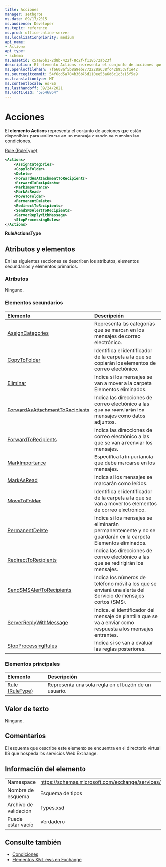 ```yaml
---
title: Acciones
manager: sethgros
ms.date: 09/17/2015
ms.audience: Developer
ms.topic: reference
ms.prod: office-online-server
ms.localizationpriority: medium
api_name:
- Actions
api_type:
- schema
ms.assetid: c5aa96b1-2d8b-422f-8c2f-f118572ab23f
description: El elemento Actions representa el conjunto de acciones que están disponibles para realizarse en un mensaje cuando se cumplan las condiciones.
ms.openlocfilehash: 7f6608af5b8a9eb2772228a638fc42b9558f1e42
ms.sourcegitcommit: 54f6cd5a704b36b76d110ee53a6d6c1c3e15f5a9
ms.translationtype: MT
ms.contentlocale: es-ES
ms.lasthandoff: 09/24/2021
ms.locfileid: "59546864"
---
```

# <a name="actions"></a>Acciones

El **elemento Actions** representa el conjunto de acciones que están disponibles para realizarse en un mensaje cuando se cumplan las condiciones. 
  
[Rule (RuleType)](rule-ruletype.md)
  
```XML
<Actions>
    <AssignCategories>
    <CopyToFolder>
    <Delete>
    <ForwardAsAttachmentToRecipients>
    <ForwardToRecipients>
    <MarkImportance>
    <MarkAsRead>
    <MoveToFolder>
    <PermanentDelete>
    <RedirectToRecipients>
    <SendSMSAlertToRecipients>
    <ServerReplyWithMessage>
    <StopProcessingRules>
</Actions>
```

 **RuleActionsType**
## <a name="attributes-and-elements"></a>Atributos y elementos

En las siguientes secciones se describen los atributos, elementos secundarios y elementos primarios.
  
### <a name="attributes"></a>Atributos

Ninguno.
  
### <a name="child-elements"></a>Elementos secundarios

|**Elemento**|**Descripción**|
|:-----|:-----|
|[AssignCategories](assigncategories.md) <br/> |Representa las categorías que se marcan en los mensajes de correo electrónico.  <br/> |
|[CopyToFolder](copytofolder.md) <br/> |Identifica el identificador de la carpeta a la que se copiarán los elementos de correo electrónico.  <br/> |
|[Eliminar](delete.md) <br/> |Indica si los mensajes se van a mover a la carpeta Elementos eliminados.  <br/> |
|[ForwardAsAttachmentToRecipients](forwardasattachmenttorecipients.md) <br/> |Indica las direcciones de correo electrónico a las que se reenviarán los mensajes como datos adjuntos.  <br/> |
|[ForwardToRecipients](forwardtorecipients.md) <br/> |Indica las direcciones de correo electrónico a las que se van a reenviar los mensajes.  <br/> |
|[MarkImportance](markimportance.md) <br/> |Especifica la importancia que debe marcarse en los mensajes.  <br/> |
|[MarkAsRead](markasread.md) <br/> |Indica si los mensajes se marcarán como leídos.  <br/> |
|[MoveToFolder](movetofolder.md) <br/> |Identifica el identificador de la carpeta a la que se van a mover los elementos de correo electrónico.  <br/> |
|[PermanentDelete](permanentdelete.md) <br/> |Indica si los mensajes se eliminarán permanentemente y no se guardarán en la carpeta Elementos eliminados.  <br/> |
|[RedirectToRecipients](redirecttorecipients.md) <br/> |Indica las direcciones de correo electrónico a las que se redirigirán los mensajes.  <br/> |
|[SendSMSAlertToRecipients](sendsmsalerttorecipients.md) <br/> |Indica los números de teléfono móvil a los que se enviará una alerta del Servicio de mensajes cortos (SMS).  <br/> |
|[ServerReplyWithMessage](serverreplywithmessage.md) <br/> |Indica. el identificador del mensaje de plantilla que se va a enviar como respuesta a los mensajes entrantes.  <br/> |
|[StopProcessingRules](stopprocessingrules.md) <br/> |Indica si se van a evaluar las reglas posteriores.  <br/> |
   
### <a name="parent-elements"></a>Elementos principales

|**Elemento**|**Descripción**|
|:-----|:-----|
|[Rule (RuleType)](rule-ruletype.md) <br/> |Representa una sola regla en el buzón de un usuario.  <br/> |
   
## <a name="text-value"></a>Valor de texto

Ninguno.
  
## <a name="remarks"></a>Comentarios

El esquema que describe este elemento se encuentra en el directorio virtual IIS que hospeda los servicios Web Exchange.
  
## <a name="element-information"></a>Información del elemento

|||
|:-----|:-----|
|Namespace  <br/> |https://schemas.microsoft.com/exchange/services/2006/types  <br/> |
|Nombre de esquema  <br/> |Esquema de tipos  <br/> |
|Archivo de validación  <br/> |Types.xsd  <br/> |
|Puede estar vacío  <br/> |Verdadero  <br/> |
   
## <a name="see-also"></a>Consulte también

- [Condiciones](conditions.md)
- [Elementos XML ews en Exchange](ews-xml-elements-in-exchange.md)

